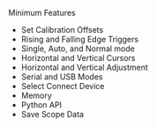 Minimum Features
- Set Calibration Offsets
- Rising and Falling Edge Triggers
- Single, Auto, and Normal mode
- Horizontal and Vertical Cursors
- Horizontal and Vertical Adjustment
- Serial and USB Modes
- Select Connect Device
- Memory
- Python API
- Save Scope Data
